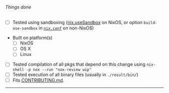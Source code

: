 ###### Things done

- [ ] Tested using sandboxing
  ([nix.useSandbox](http://nixos.org/nixos/manual/options.html#opt-nix.useSandbox) on NixOS,
    or option `build-use-sandbox` in [`nix.conf`](http://nixos.org/nix/manual/#sec-conf-file)
    on non-NixOS)
- Built on platform(s)
   - [ ] NixOS
   - [ ] OS X
   - [ ] Linux
- [ ] Tested compilation of all pkgs that depend on this change using `nix-shell -p nox --run "nox-review wip"`
- [ ] Tested execution of all binary files (usually in `./result/bin/`)
- [ ] Fits [CONTRIBUTING.md](https://github.com/NixOS/nixpkgs/blob/master/.github/CONTRIBUTING.md).

---

